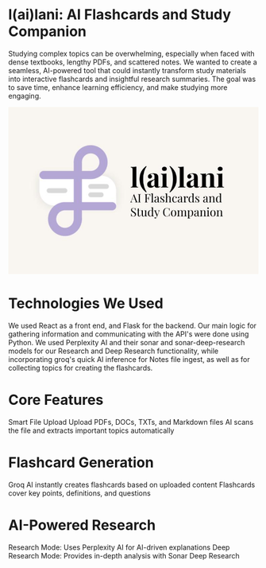 # l(ai)lani: AI Flashcards and Study Companion

Studying complex topics can be overwhelming, especially when faced with dense textbooks, lengthy PDFs, and scattered notes. We wanted to create a seamless, AI-powered tool that could instantly transform study materials into interactive flashcards and insightful research summaries. The goal was to save time, enhance learning efficiency, and make studying more engaging.

![lailani_thumbnail](imgs/lailani_thumbnail.jpg)

# Technologies We Used

We used React as a front end, and Flask for the backend. Our main logic for gathering information and communicating with the API's were done using Python. We used Perplexity AI and their sonar and sonar-deep-research models for our Research and Deep Research functionality, while incorporating groq's quick AI inference for Notes file ingest, as well as for collecting topics for creating the flashcards. 

# Core Features

Smart File Upload
Upload PDFs, DOCs, TXTs, and Markdown files
AI scans the file and extracts important topics automatically

# Flashcard Generation

Groq AI instantly creates flashcards based on uploaded content
Flashcards cover key points, definitions, and questions

# AI-Powered Research

Research Mode: Uses Perplexity AI for AI-driven explanations
Deep Research Mode: Provides in-depth analysis with Sonar Deep Research
